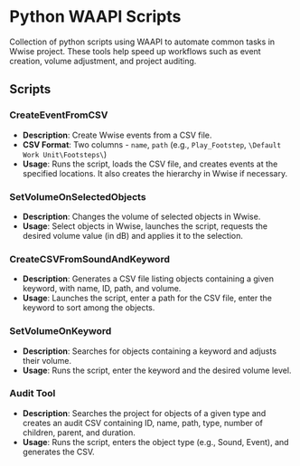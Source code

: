 # Python WAAPI Scripts

Collection of python scripts using WAAPI to automate common tasks in Wwise project.
These tools help speed up workflows such as event creation, volume adjustment, and project auditing.

## Scripts

### CreateEventFromCSV  
- **Description**: Create Wwise events from a CSV file.
- **CSV Format**: Two columns - `name`, `path` (e.g., `Play_Footstep`, `\Default Work Unit\Footsteps\`)
- **Usage**: Runs the script, loads the CSV file, and creates events at the specified locations. It also creates the hierarchy in Wwise if necessary.

### SetVolumeOnSelectedObjects
- **Description**: Changes the volume of selected objects in Wwise.
- **Usage**: Select objects in Wwise, launches the script, requests the desired volume value (in dB) and applies it to the selection.

### CreateCSVFromSoundAndKeyword
- **Description**: Generates a CSV file listing objects containing a given keyword, with name, ID, path, and volume.
- **Usage**: Launches the script, enter a path for the CSV file, enter the keyword to sort among the objects.

### SetVolumeOnKeyword
- **Description**: Searches for objects containing a keyword and adjusts their volume.
- **Usage**: Runs the script, enter the keyword and the desired volume level.

### Audit Tool
- **Description**: Searches the project for objects of a given type and creates an audit CSV containing ID, name, path, type, number of children, parent, and duration.
- **Usage**: Runs the script, enters the object type (e.g., Sound, Event), and generates the CSV.
